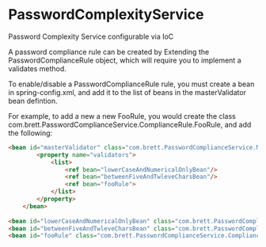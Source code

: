 PasswordComplexityService
=========================

Password Complexity Service configurable via IoC 

A password compliance rule can be created by Extending the PasswordComplianceRule object, which will require you to implement a validates method.

To enable/disable a PasswordComplianceRule rule, you must create a bean in spring-config.xml, and add it to the list of beans in the masterValidator bean defintion.

For example, to add a new a new FooRule, you would create the class com.brett.PasswordComplianceService.ComplianceRule.FooRule, and add the following:

```html
<bean id="masterValidator" class="com.brett.PasswordComplianceService.MasterValidator">
        <property name="validators">
            <list>
                <ref bean="lowerCaseAndNumericalOnlyBean"/>
                <ref bean="betweenFiveAndTwleveCharsBean"/>
                <ref bean="fooRule">
            </list>
        </property>
    </bean>
    
<bean id="lowerCaseAndNumericalOnlyBean" class="com.brett.PasswordComplianceService.ComplianceRule.LowerCaseAndNumericalOnly"/>
<bean id="betweenFiveAndTwleveCharsBean" class="com.brett.PasswordComplianceService.ComplianceRule.BetweenFiveAndTwelveChars"/>
<bean id="fooRule" class="com.brett.PasswordComplianceService.ComplianceRule.FooRule"/>
```    
